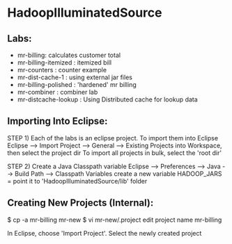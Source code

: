 HadoopIlluminatedSource
=======================

Labs:
-----
* mr-billing: calculates customer total
* mr-billing-itemized : itemized bill
* mr-counters : counter example
* mr-dist-cache-1 : using external jar files
* mr-billing-polished : 'hardened' mr billing
* mr-combiner : combiner lab
* mr-distcache-lookup : Using Distributed cache for lookup data


Importing Into Eclipse:
----------------------
STEP 1)
Each of the labs is an eclipse project.
To import them into Eclipse
    Eclipse --> Import Project --> General --> Existing Projects into Workspace,
 then select the project dir
To import all projects in bulk, select the 'root dir'

STEP 2)
Create a Java Classpath variable
    Eclipse --> Preferences --> Java --> Build Path --> Classpath Variables
create a new variable
    HADOOP_JARS = point it to 'HadoopIlluminatedSource/lib' folder


Creating New Projects (Internal):
---------------------
$ cp -a mr-billing  mr-new
$ vi mr-new/.project
    edit project name
        <projectDescription>
            <name>mr-billing</name>

In Eclipse, choose 'Import Project'.  Select the newly created project
